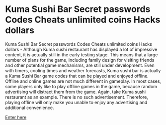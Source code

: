 # Kuma Sushi Bar Secret passwords Codes Cheats unlimited coins Hacks dollars

Kuma Sushi Bar Secret passwords Codes Cheats unlimited coins Hacks dollars - Although Kuma sushi restaurant has displayed a lot of impressive content, it is actually still in the early testing stage. This means that a large number of plans for the game, including family design for visiting friends and other potential game mechanisms, are still under development. Even with timers, cooling times and weather forecasts, Kuma sushi bar is actually a Kuma Sushi Bar game codes that can be played and enjoyed offline. Offline and online games are not much different in gameplay. In most cases, some players only like to play offline games in the game, because random advertising will distract them from the game. Again, take Kuma sushi restaurant as an example. There is no such advertisement. Therefore, playing offline will only make you unable to enjoy any advertising and additional convenience.

<a href="https://peatix.com/user/11574152/view">Enter here</a>
